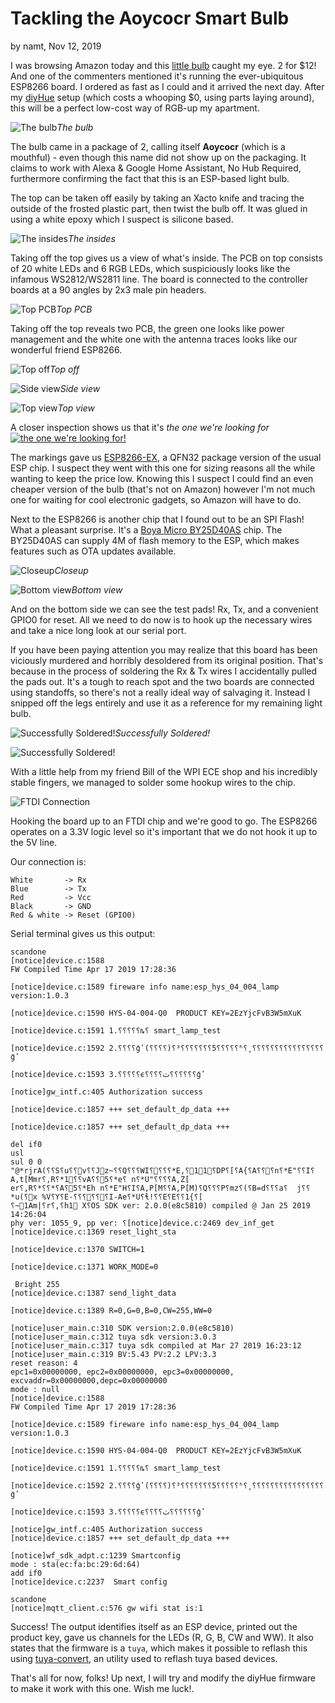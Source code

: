 # Tackling the Aoycocr Smart Bulb

by namt, Nov 12, 2019

I was browsing Amazon today and this [little bulb](https://www.amazon.com/gp/product/B07NXR61Y2/) caught my eye. 2 for $12! And one of the commenters mentioned it's running the ever-ubiquitous ESP8266 board. I ordered as fast as I could and it arrived the next day. After my [diyHue](https://diyhue.org/) setup (which costs a whooping $0, using parts laying around), this will be a perfect low-cost way of RGB-up my apartment. 

![The bulb](assets/smartbulb/initial.jpg)_The bulb_

The bulb came in a package of 2, calling itself __Aoycocr__ (which is a mouthful) - even though this name did not show up on the packaging. It claims to work with Alexa & Google Home Assistant, No Hub Required, furthermore confirming the fact that this is an ESP-based light bulb. 

The top can be taken off easily by taking an Xacto knife and tracing the outside of the frosted plastic part, then twist the bulb off. It was glued in using a white epoxy which I suspect is silicone based. 

![The insides](assets/smartbulb/housing.jpg)_The insides_

Taking off the top gives us a view of what's inside. The PCB on top consists of 20 white LEDs and 6 RGB LEDs, which suspiciously looks like the infamous WS2812/WS2811 line. The board is connected to the controller boards at a 90 angles by 2x3 male pin headers. 

![Top PCB](assets/smartbulb/ledboard.jpg)_Top PCB_

Taking off the top reveals two PCB, the green one looks like power management and the white one with the antenna traces looks like our wonderful friend ESP8266.

![Top off](assets/smartbulb/noledboard.jpg)_Top off_

![Side view](assets/smartbulb/esp-side.jpg)_Side view_

![Top view](assets/smartbulb/esp-top.jpg)_Top view_

A closer inspection shows us that it's _the one we're looking for_ [![the one we're looking for!](http://img.youtube.com/vi/PDZcqBgCS74/0.jpg)](http://www.youtube.com/watch?v=PDZcqBgCS74)

The markings gave us [ESP8266-EX](https://www.espressif.com/sites/default/files/documentation/0a-esp8266ex_datasheet_en.pdf), a QFN32 package version of the usual ESP chip. I suspect they went with this one for sizing reasons all the while wanting to keep the price low. Knowing this I suspect I could find an even cheaper version of the bulb (that's not on Amazon) however I'm not much one for waiting for cool electronic gadgets, so Amazon will have to do. 

Next to the ESP8266 is another chip that I found out to be an SPI Flash! What a pleasant surprise. It's a [Boya Micro BY25D40AS](http://www.boyamicro.com/English/Product/017936210.html) chip. The BY25D40AS can supply 4M of flash memory to the ESP, which makes features such as OTA updates available. 

![Closeup](assets/smartbulb/esp-top2.jpg)_Closeup_

![Bottom view](assets/smartbulb/esp-bot.jpg)_Bottom view_

And on the bottom side we can see the test pads! Rx, Tx, and a convenient GPIO0 for reset. All we need to do now is to hook up the necessary wires and take a nice long look at our serial port.

If you have been paying attention you may realize that this board has been viciously murdered and horribly desoldered from its original position. That's because in the process of soldering the Rx & Tx wires I accidentally pulled the pads out. It's a tough to reach spot and the two boards are connected using standoffs, so there's not a really ideal way of salvaging it. Instead I snipped off the legs entirely and use it as a reference for my remaining light bulb.

![Successfully Soldered!](assets/smartbulb/esp-wire-top.jpg)_Successfully Soldered!_

![Successfully Soldered!](assets/smartbulb/esp-wire-bot.jpg)

With a little help from my friend Bill of the WPI ECE shop and his incredibly stable fingers, we managed to solder some hookup wires to the chip.

![FTDI Connection](assets/smartbulb/ftdi.jpg)

Hooking the board up to an FTDI chip and we're good to go. The ESP8266 operates on a 3.3V logic level so it's important that we do not hook it up to the 5V line. 

Our connection is: 

```
White 		-> Rx
Blue 		-> Tx
Red 		-> Vcc
Black		-> GND
Red & white -> Reset (GPIO0)
```

Serial terminal gives us this output:

```
scandone
[notice]device.c:1588 
FW Compiled Time Apr 17 2019 17:28:36

[notice]device.c:1589 fireware info name:esp_hys_04_004_lamp version:1.0.3

[notice]device.c:1590 HYS-04-004-Q0  PRODUCT KEY=2EzYjcFvB3W5mXuK

[notice]device.c:1591 1.⸮⸮⸮⸮⸮ȵ⸮ smart_lamp_test 

[notice]device.c:1592 2.⸮⸮⸮⸮ģʽ(⸮⸮⸮⸮)⸮³⸮⸮⸮⸮⸮⸮⸮5⸮⸮⸮⸮⸮ʱ⸮˳⸮⸮⸮⸮⸮⸮⸮⸮⸮⸮⸮⸮⸮⸮⸮⸮ģʽ

[notice]device.c:1593 3.⸮⸮⸮⸮⸮ϵ⸮⸮⸮⸮ٽ⸮⸮⸮⸮⸮⸮ģʽ

[notice]gw_intf.c:405 Authorization success

[notice]device.c:1857 +++ set_default_dp_data +++

[notice]device.c:1857 +++ set_default_dp_data +++

del if0
usl
sul 0 0
"@*rjrA(⸮⸮S⸮u⸮⸮v⸮⸮Jz~⸮⸮Q⸮⸮⸮WI⸮⸮⸮⸮*E,⸮11⸮DP⸮[⸮A{⸮A⸮⸮⸮n⸮*E"⸮⸮I⸮A,t[Mmr⸮,R⸮*1⸮⸮vA⸮⸮5⸮*e⸮ n⸮*U"⸮⸮⸮⸮A,Z[
er⸮,R⸮*⸮⸮*⸮A⸮5⸮*Eh n⸮*E"H⸮I⸮A,P[M⸮⸮A,P[M)⸮Q⸮⸮⸮P⸮mz⸮(⸮B=d⸮⸮⸮a⸮	j⸮⸮*u(⸮x %V⸮Y⸮E-⸮⸮⸮⸮⸮⸮I-Ae⸮*U⸮ɬ!⸮⸮E⸮E⸮⸮1{⸮[
⸮~1Am|⸮r⸮,⸮h1	X⸮OS SDK ver: 2.0.0(e8c5810) compiled @ Jan 25 2019 14:26:04
phy ver: 1055_9, pp ver: ⸮[notice]device.c:2469 dev_inf_get
[notice]device.c:1369 reset_light_sta

[notice]device.c:1370 SWITCH=1

[notice]device.c:1371 WORK_MODE=0

 Bright 255
[notice]device.c:1387 send_light_data

[notice]device.c:1389 R=0,G=0,B=0,CW=255,WW=0

[notice]user_main.c:310 SDK version:2.0.0(e8c5810)
[notice]user_main.c:312 tuya sdk version:3.0.3
[notice]user_main.c:317 tuya sdk compiled at Mar 27 2019 16:23:12
[notice]user_main.c:319 BV:5.43 PV:2.2 LPV:3.3
reset reason: 4
epc1=0x00000000, epc2=0x00000000, epc3=0x00000000, excvaddr=0x00000000,depc=0x00000000
mode : null
[notice]device.c:1588 
FW Compiled Time Apr 17 2019 17:28:36

[notice]device.c:1589 fireware info name:esp_hys_04_004_lamp version:1.0.3

[notice]device.c:1590 HYS-04-004-Q0  PRODUCT KEY=2EzYjcFvB3W5mXuK

[notice]device.c:1591 1.⸮⸮⸮⸮⸮ȵ⸮ smart_lamp_test 

[notice]device.c:1592 2.⸮⸮⸮⸮ģʽ(⸮⸮⸮⸮)⸮³⸮⸮⸮⸮⸮⸮⸮5⸮⸮⸮⸮⸮ʱ⸮˳⸮⸮⸮⸮⸮⸮⸮⸮⸮⸮⸮⸮⸮⸮⸮⸮ģʽ

[notice]device.c:1593 3.⸮⸮⸮⸮⸮ϵ⸮⸮⸮⸮ٽ⸮⸮⸮⸮⸮⸮ģʽ

[notice]gw_intf.c:405 Authorization success
[notice]device.c:1857 +++ set_default_dp_data +++

[notice]wf_sdk_adpt.c:1239 Smartconfig
mode : sta(ec:fa:bc:29:6d:64)
add if0
[notice]device.c:2237  Smart config

scandone
[notice]mqtt_client.c:576 gw wifi stat is:1

```

Success! The output identifies itself as an ESP device, printed out the product key, gave us channels for the LEDs (R, G, B, CW and WW). It also states that the firmware is a `tuya`, which makes it possible to reflash this using [tuya-convert](https://github.com/ct-Open-Source/tuya-convert), an utility used to reflash tuya based devices. 

That's all for now, folks! Up next, I will try and modify the diyHue firmware to make it work with this one. Wish me luck!.	